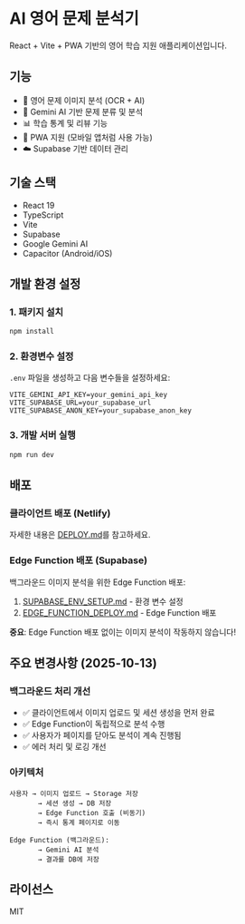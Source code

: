 # AI 영어 문제 분석기

React + Vite + PWA 기반의 영어 학습 지원 애플리케이션입니다.

## 기능
- 📸 영어 문제 이미지 분석 (OCR + AI)
- 🤖 Gemini AI 기반 문제 분류 및 분석
- 📊 학습 통계 및 리뷰 기능
- 📱 PWA 지원 (모바일 앱처럼 사용 가능)
- ☁️ Supabase 기반 데이터 관리

## 기술 스택
- React 19
- TypeScript
- Vite
- Supabase
- Google Gemini AI
- Capacitor (Android/iOS)

## 개발 환경 설정

### 1. 패키지 설치
```bash
npm install
```

### 2. 환경변수 설정
`.env` 파일을 생성하고 다음 변수들을 설정하세요:

```env
VITE_GEMINI_API_KEY=your_gemini_api_key
VITE_SUPABASE_URL=your_supabase_url
VITE_SUPABASE_ANON_KEY=your_supabase_anon_key
```

### 3. 개발 서버 실행
```bash
npm run dev
```

## 배포

### 클라이언트 배포 (Netlify)
자세한 내용은 [DEPLOY.md](./DEPLOY.md)를 참고하세요.

### Edge Function 배포 (Supabase)
백그라운드 이미지 분석을 위한 Edge Function 배포:
1. [SUPABASE_ENV_SETUP.md](./SUPABASE_ENV_SETUP.md) - 환경 변수 설정
2. [EDGE_FUNCTION_DEPLOY.md](./EDGE_FUNCTION_DEPLOY.md) - Edge Function 배포

**중요**: Edge Function 배포 없이는 이미지 분석이 작동하지 않습니다!

## 주요 변경사항 (2025-10-13)

### 백그라운드 처리 개선
- ✅ 클라이언트에서 이미지 업로드 및 세션 생성을 먼저 완료
- ✅ Edge Function이 독립적으로 분석 수행
- ✅ 사용자가 페이지를 닫아도 분석이 계속 진행됨
- ✅ 에러 처리 및 로깅 개선

### 아키텍처
```
사용자 → 이미지 업로드 → Storage 저장
       → 세션 생성 → DB 저장
       → Edge Function 호출 (비동기)
       → 즉시 통계 페이지로 이동

Edge Function (백그라운드):
       → Gemini AI 분석
       → 결과를 DB에 저장
```

## 라이선스
MIT

